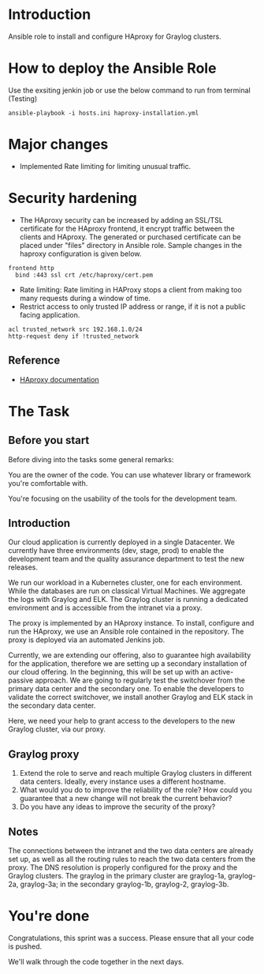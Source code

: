# Introduction
Ansible role to install and configure HAproxy for Graylog clusters.


# How to deploy the Ansible Role
Use the exsiting jenkin job or use the below command to run from terminal (Testing)
```
ansible-playbook -i hosts.ini haproxy-installation.yml 
```

# Major changes
 * Implemented Rate limiting for limiting unusual traffic.

# Security hardening
 * The HAproxy security can be increased by adding an SSL/TSL certificate for the HAproxy frontend, it encrypt traffic between the clients and HAproxy. The generated or purchased certificate can be placed under "files" directory in Ansible role. Sample changes in the haproxy configuration is given below.

```
frontend http
  bind :443 ssl crt /etc/haproxy/cert.pem
```

 * Rate limiting: Rate limiting in HAProxy stops a client from making too many requests during a window of time.
 * Restrict access to only trusted IP address or range, if it is not a public facing application.

```
acl trusted_network src 192.168.1.0/24
http-request deny if !trusted_network
```

## Reference
 - [HAproxy documentation](https://www.haproxy.com/blog/application-layer-ddos-attack-protection-with-haproxy)

# The Task

## Before you start

Before diving into the tasks some general remarks:

You are the owner of the code. You can use whatever library or framework you're comfortable with.

You're focusing on the usability of the tools for the development team.

## Introduction

Our cloud application is currently deployed in a single Datacenter. We currently have three environments (dev, stage, prod) to enable the development team and the quality assurance department to test the new releases.

We run our workload in a Kubernetes cluster, one for each environment. While the databases are run on classical Virtual Machines. We aggregate the logs with Graylog and ELK. The Graylog cluster is running a dedicated environment and is accessible from the intranet via a proxy.

The proxy is implemented by an HAproxy instance. To install, configure and run the HAproxy, we use an Ansible role contained in the repository. The proxy is deployed via an automated Jenkins job.

Currently, we are extending our offering, also to guarantee high availability for the application, therefore we are setting up a secondary installation of our cloud offering. In the beginning, this will be set up with an active-passive approach. We are going to regularly test the switchover from the primary data center and the secondary one. To enable the developers to validate the correct switchover, we install another Graylog and ELK stack in the secondary data center.

Here, we need your help to grant access to the developers to the new Graylog cluster, via our proxy.

## Graylog proxy
1. Extend the role to serve and reach multiple Graylog clusters in different data centers. Ideally, every instance uses a different hostname.
2. What would you do to improve the reliability of the role? How could you guarantee that a new change will not break the current behavior?
3. Do you have any ideas to improve the security of the proxy?

## Notes
The connections between the intranet and the two data centers are already set up, as well as all the routing rules to reach the two data centers from the proxy.
The DNS resolution is properly configured for the proxy and the Graylog clusters.
The graylog in the primary cluster are graylog-1a, graylog-2a, graylog-3a; in the secondary graylog-1b, graylog-2, graylog-3b.

# You're done
Congratulations, this sprint was a success. Please ensure that all your code is pushed.

We'll walk through the code together in the next days.
